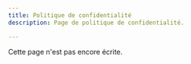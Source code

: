 ```yaml
---
title: Politique de confidentialité
description: Page de politique de confidentialité.

---
```

Cette page n'est pas encore écrite.